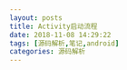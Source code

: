 ```yaml
---
layout: posts
title: Activity启动流程
date: 2018-11-08 14:29:22
tags: [源码解析,笔记,android]
categories: 源码解析
---
```


